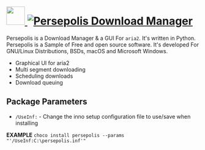 # [<img src="https://cdn.rawgit.com/AdmiringWorm/chocolatey-packages/3554a55bc504ae59e3e90c1bf38925e6decc1354/automatic/persepolis/icons/128x128.png" height="48" width="48" /> ![Persepolis Download Manager](https://img.shields.io/chocolatey/v/persepolis.svg?label=Persepolis%20Download%20Manager&style=for-the-badge)](https://community.chocolatey.org/packages/persepolis)

Persepolis is a Download Manager & a GUI For `aria2`. It's written in Python. Persepolis is a Sample of Free and open source software. It's developed For GNU/Linux Distributions, BSDs, macOS and Microsoft Windows.

- Graphical UI for aria2
- Multi segment downloading
- Scheduling downloads
- Download queuing

## Package Parameters

- `/UseInf:` - Change the inno setup configuration file to use/save when installing

**EXAMPLE**
`choco install persepolis --params "'/UseInf:C:\persepolis.inf'"`
